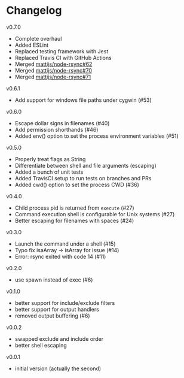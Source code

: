 # Changelog

v0.7.0

  - Complete overhaul
  - Added ESLint
  - Replaced testing framework with Jest
  - Replaced Travis CI with GitHub Actions
  - Merged [mattijs/node-rsync#62](https://github.com/mattijs/node-rsync/pull/62)
  - Merged [mattijs/node-rsync#70](https://github.com/mattijs/node-rsync/pull/70)
  - Merged [mattijs/node-rsync#71](https://github.com/mattijs/node-rsync/pull/71)

v0.6.1

  - Add support for windows file paths under cygwin (#53)

v0.6.0

  - Escape dollar signs in filenames (#40)
  - Add permission shorthands (#46)
  - Added env() option to set the process environment variables (#51)

v0.5.0

  - Properly treat flags as String
  - Differentiate between shell and file arguments (escaping)
  - Added a bunch of unit tests
  - Added TravisCI setup to run tests on branches and PRs
  - Added cwd() option to set the process CWD (#36)

v0.4.0

  - Child process pid is returned from `execute` (#27)
  - Command execution shell is configurable for Unix systems (#27)
  - Better escaping for filenames with spaces (#24)

v0.3.0

  - Launch the command under a shell (#15)
  - Typo fix isaArray -> isArray for issue (#14)
  - Error: rsync exited with code 14 (#11)

v0.2.0

  - use spawn instead of exec (#6)

v0.1.0

  - better support for include/exclude filters
  - better support for output handlers
  - removed output buffering (#6)

v0.0.2

  - swapped exclude and include order
  - better shell escaping

v0.0.1

  - initial version (actually the second)
